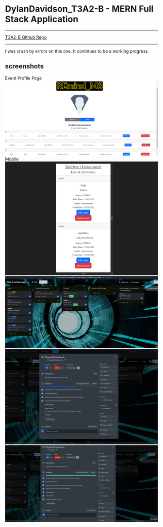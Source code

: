 # DylanDavidson_T3A2-B - MERN Full Stack Application

---

[T3A2-B Github Repo](https://github.com/REmindM3)

---

I was crush by errors on this one. It continues to be a working progress.

## screenshots

Event Profile Page![event wall WF](src/img/eventsjs.png)
Mobile![event wall WF](src/img/mobile-events-ss.png)
![event wall WF](src/img/trello-ss.png)
![event wall WF](src/img/mongo-trello-ss.png)
![event wall WF](src/img/mongo-board-ss.png)
